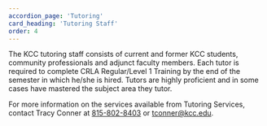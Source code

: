 ```yaml
---
accordion_page: 'Tutoring'
card_heading: 'Tutoring Staff'
order: 4
---
```


The KCC tutoring staff consists of current and former KCC students, community professionals and adjunct faculty members. Each tutor is required to complete CRLA Regular/Level 1 Training by the end of the semester in which he/she is hired. Tutors are highly proficient and in some cases have mastered the subject area they tutor. 
 
For more information on the services available from Tutoring Services, contact Tracy Conner at [815-802-8403](tel:+18158028403) or [tconner@kcc.edu](mailto:tconner@kcc.edu).
